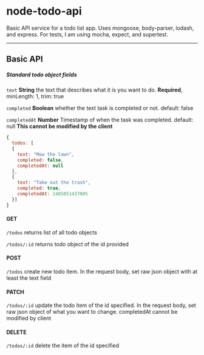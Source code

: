 # node-todo-api

Basic API service for a todo list app. Uses mongoose, body-parser, lodash, and express. For tests, I am using mocha, expect, and supertest.

---
## Basic API

##### Standard todo object fields
``text`` **String** the text that describes what it is you want to do. **Required**, minLength: 1, trim: true

``completed`` **Boolean** whether the text task is completed or not. default: false

``completedAt`` **Number** Timestamp of when the task was completed. default: null **This cannot be modified by the client**

```javascript
{
  todos: [
  {
    text: "Mow the lawn",
    completed: false,
    completedAt: null
  },
  {
    text: "Take out the trash",
    completed: true,
    completedAt: 1485051437005
  }]
}
```
#### GET

``/todos`` returns list of all todo objects

``/todos/:id`` returns todo object of the id provided

#### POST

``/todos`` create new todo item. In the request body, set raw json object with at least the text field

#### PATCH

``/todos/:id`` update the todo item of the id specified. In the request body, set raw json object of what you want to change.
completedAt cannot be modified by client

#### DELETE

``/todos/:id`` delete the item of the id specified
